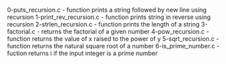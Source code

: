 0-puts_recursion.c - function prints a string followed by new line using recursion
1-print_rev_recursion.c - function prints string in reverse using recursion
2-strlen_recursion.c - function prints the length of a string
3-factorial.c - returns the factorial of a given number
4-pow_recursion.c - function returns the value of x raised to the power of y
5-sqrt_recursion.c - function returns the natural square root of a number
6-is_prime_number.c - fuction returns i if the input integer is a prime number

